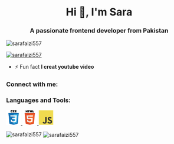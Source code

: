 <h1 align="center">Hi 👋, I'm Sara</h1>
<h3 align="center">A passionate frontend developer from Pakistan</h3>

<p align="left"> <img src="https://komarev.com/ghpvc/?username=sarafaizi557&label=Profile%20views&color=0e75b6&style=flat" alt="sarafaizi557" /> </p>

<p align="left"> <a href="https://github.com/ryo-ma/github-profile-trophy"><img src="https://github-profile-trophy.vercel.app/?username=sarafaizi557" alt="sarafaizi557" /></a> </p>

- ⚡ Fun fact **I creat youtube video**

<h3 align="left">Connect with me:</h3>
<p align="left">
</p>

<h3 align="left">Languages and Tools:</h3>
<p align="left"> <a href="https://www.w3schools.com/css/" target="_blank" rel="noreferrer"> <img src="https://raw.githubusercontent.com/devicons/devicon/master/icons/css3/css3-original-wordmark.svg" alt="css3" width="40" height="40"/> </a> <a href="https://www.w3.org/html/" target="_blank" rel="noreferrer"> <img src="https://raw.githubusercontent.com/devicons/devicon/master/icons/html5/html5-original-wordmark.svg" alt="html5" width="40" height="40"/> </a> <a href="https://developer.mozilla.org/en-US/docs/Web/JavaScript" target="_blank" rel="noreferrer"> <img src="https://raw.githubusercontent.com/devicons/devicon/master/icons/javascript/javascript-original.svg" alt="javascript" width="40" height="40"/> </a> </p>

<p><img align="left" src="https://github-readme-stats.vercel.app/api/top-langs?username=sarafaizi557&show_icons=true&locale=en&layout=compact" alt="sarafaizi557" /></p>

<p>&nbsp;<img align="center" src="https://github-readme-stats.vercel.app/api?username=sarafaizi557&show_icons=true&locale=en" alt="sarafaizi557" /></p>
